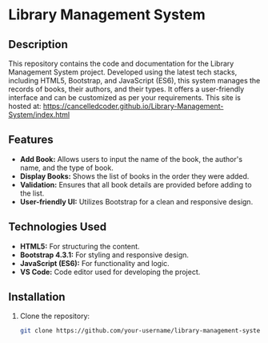 # Library Management System

## Description
This repository contains the code and documentation for the Library Management System project. Developed using the latest tech stacks, including HTML5, Bootstrap, and JavaScript (ES6), this system manages the records of books, their authors, and their types. It offers a user-friendly interface and can be customized as per your requirements.
This site is hosted at: https://cancelledcoder.github.io/Library-Management-System/index.html

## Features
- **Add Book:** Allows users to input the name of the book, the author's name, and the type of book.
- **Display Books:** Shows the list of books in the order they were added.
- **Validation:** Ensures that all book details are provided before adding to the list.
- **User-friendly UI:** Utilizes Bootstrap for a clean and responsive design.

## Technologies Used
- **HTML5:** For structuring the content.
- **Bootstrap 4.3.1:** For styling and responsive design.
- **JavaScript (ES6):** For functionality and logic.
- **VS Code:** Code editor used for developing the project.

## Installation
1. Clone the repository:
   ```bash
   git clone https://github.com/your-username/library-management-system.git
